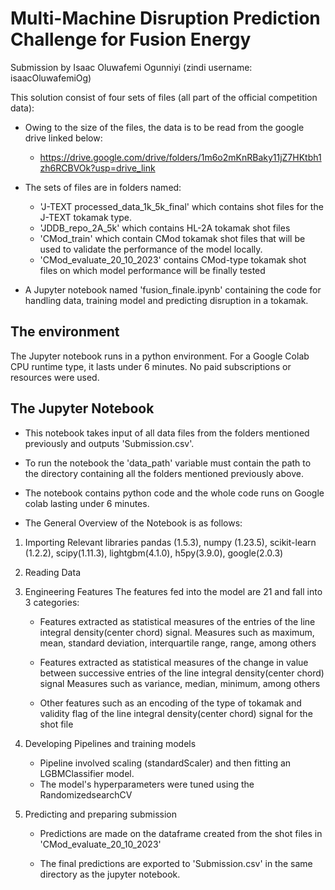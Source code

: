 # Multi-Machine Disruption Prediction Challenge for Fusion Energy
Submission by Isaac Oluwafemi Ogunniyi (zindi username: isaacOluwafemiOg)

This solution consist of four sets of files (all part of the official competition data):

- Owing to the size of the files, the data is to be read from the google drive linked below: 
    - https://drive.google.com/drive/folders/1m6o2mKnRBaky11jZ7HKtbh1zh6RCBVOk?usp=drive_link

- The sets of files are in folders named: 
    - 'J-TEXT processed_data_1k_5k_final' which contains shot files for the J-TEXT tokamak type.
    - 'JDDB_repo_2A_5k' which contains HL-2A tokamak shot files
    - 'CMod_train' which contain CMod tokamak shot files that will be used to validate the performance of the model
	locally.
    - 'CMod_evaluate_20_10_2023' contains CMod-type tokamak shot files on which model performance will be finally tested
   
- A Jupyter notebook named 'fusion_finale.ipynb' containing the code for
handling data, training model and predicting disruption in a tokamak.

## The environment
The Jupyter notebook runs in a python environment. For a Google Colab CPU runtime type,
it lasts under 6 minutes.
No paid subscriptions or resources were used.

## The Jupyter Notebook
* This notebook takes input of all data files from the folders mentioned previously and outputs
'Submission.csv'.

* To run the notebook the 'data_path' variable must contain the path to the directory
containing all the folders mentioned previously above.

* The notebook contains python code and the whole code runs on Google colab lasting
under 6 minutes.

* The General Overview of the Notebook is as follows:
 1. Importing Relevant libraries
pandas (1.5.3), numpy (1.23.5), scikit-learn (1.2.2), scipy(1.11.3), lightgbm(4.1.0), h5py(3.9.0), google(2.0.3)

 2. Reading Data

 3. Engineering Features
The features fed into the model are 21 and fall into 3 categories:
    - Features extracted as statistical measures of the entries of the line integral density(center chord) signal.
	Measures such as maximum, mean, standard deviation, interquartile range, range, among others
	
    - Features extracted as statistical measures of the change in value between successive entries of the line integral density(center chord) signal
    	Measures such as variance, median, minimum, among others

    - Other features such as an encoding of the type of tokamak and validity flag of the line integral density(center chord) signal for the shot file
 
 4. Developing Pipelines and training models
     - Pipeline involved scaling (standardScaler) and then fitting an LGBMClassifier model.
     - The model's hyperparameters were tuned using the RandomizedsearchCV
 
 5. Predicting and preparing submission
    - Predictions are made on the dataframe created from the shot files in 'CMod_evaluate_20_10_2023'
    
    - The final predictions are exported to 'Submission.csv' in the same directory as
the jupyter notebook.
